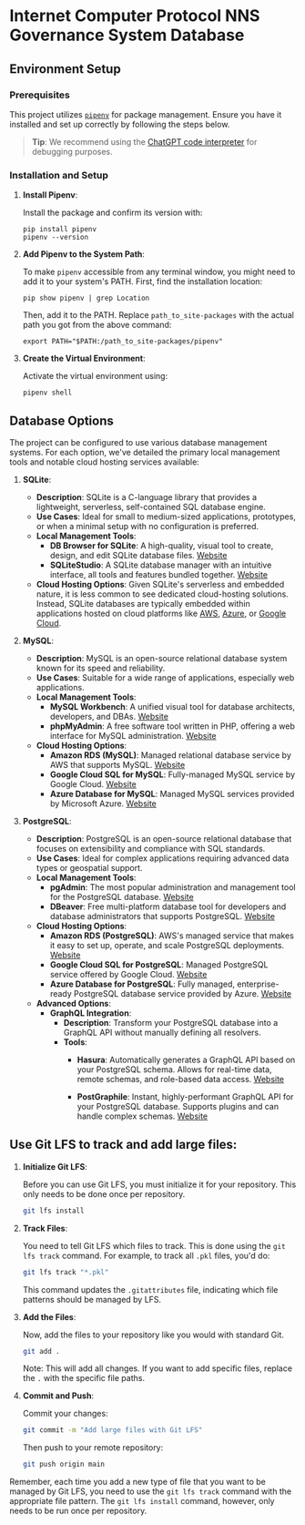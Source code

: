 # Internet Computer Protocol NNS Governance System Database
## Environment Setup
### Prerequisites

This project utilizes [`pipenv`](https://pipenv.pypa.io/en/latest/) for package management. Ensure you have it installed and set up correctly by following the steps below. 

> **Tip**: We recommend using the [ChatGPT code interpreter](https://www.openai.com/chatgpt) for debugging purposes.

### Installation and Setup

1. **Install Pipenv**:

   Install the package and confirm its version with:
   
   ```shell
   pip install pipenv 
   pipenv --version
   ```

2. **Add Pipenv to the System Path**:

   To make `pipenv` accessible from any terminal window, you might need to add it to your system's PATH. First, find the installation location:
   
   ```shell 
   pip show pipenv | grep Location
   ```

   Then, add it to the PATH. Replace `path_to_site-packages` with the actual path you got from the above command:
   
   ```shell 
   export PATH="$PATH:/path_to_site-packages/pipenv"
   ```

3. **Create the Virtual Environment**:

   Activate the virtual environment using:
   
   ```shell 
   pipenv shell
   ```

## Database Options

The project can be configured to use various database management systems. For each option, we've detailed the primary local management tools and notable cloud hosting services available:

1. **SQLite**:
    - **Description**: SQLite is a C-language library that provides a lightweight, serverless, self-contained SQL database engine. 
    - **Use Cases**: Ideal for small to medium-sized applications, prototypes, or when a minimal setup with no configuration is preferred.
    - **Local Management Tools**:
        - **DB Browser for SQLite**: A high-quality, visual tool to create, design, and edit SQLite database files. [Website](https://sqlitebrowser.org/)
        - **SQLiteStudio**: A SQLite database manager with an intuitive interface, all tools and features bundled together. [Website](https://sqlitestudio.pl/)
    - **Cloud Hosting Options**: Given SQLite's serverless and embedded nature, it is less common to see dedicated cloud-hosting solutions. Instead, SQLite databases are typically embedded within applications hosted on cloud platforms like [AWS](https://aws.amazon.com/), [Azure](https://azure.microsoft.com/), or [Google Cloud](https://cloud.google.com/).

2. **MySQL**:
    - **Description**: MySQL is an open-source relational database system known for its speed and reliability.
    - **Use Cases**: Suitable for a wide range of applications, especially web applications.
    - **Local Management Tools**:
        - **MySQL Workbench**: A unified visual tool for database architects, developers, and DBAs. [Website](https://www.mysql.com/products/workbench/)
        - **phpMyAdmin**: A free software tool written in PHP, offering a web interface for MySQL administration. [Website](https://www.phpmyadmin.net/)
    - **Cloud Hosting Options**:
        - **Amazon RDS (MySQL)**: Managed relational database service by AWS that supports MySQL. [Website](https://aws.amazon.com/rds/mysql/)
        - **Google Cloud SQL for MySQL**: Fully-managed MySQL service by Google Cloud. [Website](https://cloud.google.com/sql/docs/mysql)
        - **Azure Database for MySQL**: Managed MySQL services provided by Microsoft Azure. [Website](https://azure.microsoft.com/services/mysql/)

3. **PostgreSQL**:
    - **Description**: PostgreSQL is an open-source relational database that focuses on extensibility and compliance with SQL standards.
    - **Use Cases**: Ideal for complex applications requiring advanced data types or geospatial support.
    - **Local Management Tools**:
        - **pgAdmin**: The most popular administration and management tool for the PostgreSQL database. [Website](https://www.pgadmin.org/)
        - **DBeaver**: Free multi-platform database tool for developers and database administrators that supports PostgreSQL. [Website](https://dbeaver.io/)
    - **Cloud Hosting Options**:
        - **Amazon RDS (PostgreSQL)**: AWS's managed service that makes it easy to set up, operate, and scale PostgreSQL deployments. [Website](https://aws.amazon.com/rds/postgresql/)
        - **Google Cloud SQL for PostgreSQL**: Managed PostgreSQL service offered by Google Cloud. [Website](https://cloud.google.com/sql/docs/postgres)
        - **Azure Database for PostgreSQL**: Fully managed, enterprise-ready PostgreSQL database service provided by Azure. [Website](https://azure.microsoft.com/services/postgresql/)
    - **Advanced Options**:
        - **GraphQL Integration**:
            - **Description**: Transform your PostgreSQL database into a GraphQL API without manually defining all resolvers.
            - **Tools**:
                - **Hasura**: Automatically generates a GraphQL API based on your PostgreSQL schema. Allows for real-time data, remote schemas, and role-based data access. [Website](https://hasura.io/)


                - **PostGraphile**: Instant, highly-performant GraphQL API for your PostgreSQL database. Supports plugins and can handle complex schemas. [Website](https://www.graphile.org/postgraphile/)

## Use Git LFS to track and add large files:

1. **Initialize Git LFS**:
   
   Before you can use Git LFS, you must initialize it for your repository. This only needs to be done once per repository.
   
   ```bash
   git lfs install
   ```

2. **Track Files**:
   
   You need to tell Git LFS which files to track. This is done using the `git lfs track` command. For example, to track all `.pkl` files, you'd do:
   
   ```bash
   git lfs track "*.pkl"
   ```

   This command updates the `.gitattributes` file, indicating which file patterns should be managed by LFS.

3. **Add the Files**:
   
   Now, add the files to your repository like you would with standard Git. 

   ```bash
   git add .
   ```

   Note: This will add all changes. If you want to add specific files, replace the `.` with the specific file paths.

4. **Commit and Push**:
   
   Commit your changes:

   ```bash
   git commit -m "Add large files with Git LFS"
   ```

   Then push to your remote repository:

   ```bash
   git push origin main
   ```

Remember, each time you add a new type of file that you want to be managed by Git LFS, you need to use the `git lfs track` command with the appropriate file pattern. The `git lfs install` command, however, only needs to be run once per repository.
